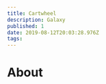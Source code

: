 ```yaml
---
title: Cartwheel
description: Galaxy
published: 1
date: 2019-08-12T20:03:28.976Z
tags: 
---
```


# About